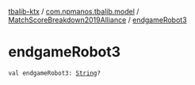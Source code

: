 [tbalib-ktx](../../index.md) / [com.npmanos.tbalib.model](../index.md) / [MatchScoreBreakdown2019Alliance](index.md) / [endgameRobot3](./endgame-robot3.md)

# endgameRobot3

`val endgameRobot3: `[`String`](https://kotlinlang.org/api/latest/jvm/stdlib/kotlin/-string/index.html)`?`